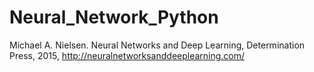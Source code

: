 # Neural_Network_Python
Michael A. Nielsen. Neural Networks and Deep Learning, Determination Press, 2015, http://neuralnetworksanddeeplearning.com/
